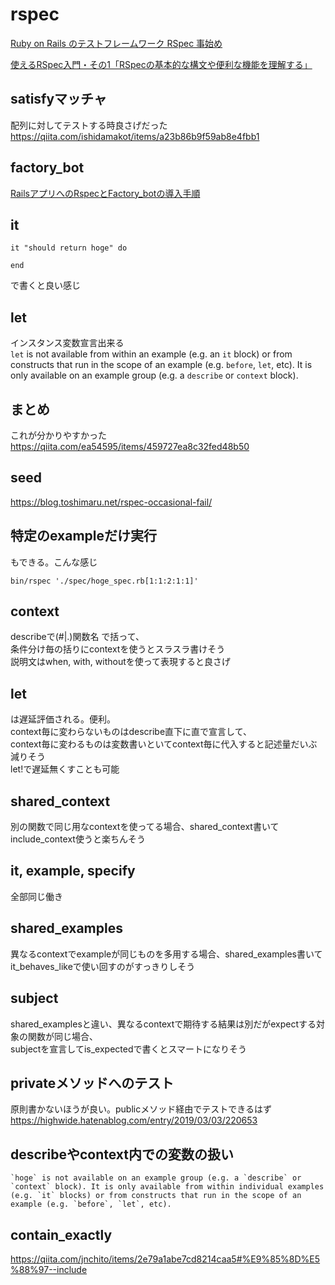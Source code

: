 # rspec
[Ruby on Rails のテストフレームワーク RSpec 事始め](https://qiita.com/tatsurou313/items/c923338d2e3c07dfd9ee)

[使えるRSpec入門・その1「RSpecの基本的な構文や便利な機能を理解する」](https://qiita.com/jnchito/items/42193d066bd61c740612)

## satisfyマッチャ
配列に対してテストする時良さげだった  
https://qiita.com/ishidamakot/items/a23b86b9f59ab8e4fbb1

## factory_bot
[RailsアプリへのRspecとFactory_botの導入手順](https://qiita.com/Ushinji/items/522ed01c9c14b680222c)

## it
```
it "should return hoge" do

end
```
で書くと良い感じ

## let
インスタンス変数宣言出来る  
`let` is not available from within an example (e.g. an `it` block) or from constructs that run in the scope of an example (e.g. `before`, `let`, etc). It is only available on an example group (e.g. a `describe` or `context` block).

## まとめ
これが分かりやすかった  
https://qiita.com/ea54595/items/459727ea8c32fed48b50

## seed
https://blog.toshimaru.net/rspec-occasional-fail/

## 特定のexampleだけ実行
もできる。こんな感じ
```
bin/rspec './spec/hoge_spec.rb[1:1:2:1:1]'
```

## context
describeで(#|.)関数名 で括って、  
条件分け毎の括りにcontextを使うとスラスラ書けそう  
説明文はwhen, with, withoutを使って表現すると良さげ

## let
は遅延評価される。便利。  
context毎に変わらないものはdescribe直下に直で宣言して、  
context毎に変わるものは変数書いといてcontext毎に代入すると記述量だいぶ減りそう  
let!で遅延無くすことも可能

## shared_context
別の関数で同じ用なcontextを使ってる場合、shared_context書いてinclude_context使うと楽ちんそう

## it, example, specify
全部同じ働き

## shared_examples
異なるcontextでexampleが同じものを多用する場合、shared_examples書いてit_behaves_likeで使い回すのがすっきりしそう

## subject
shared_examplesと違い、異なるcontextで期待する結果は別だがexpectする対象の関数が同じ場合、  
subjectを宣言してis_expectedで書くとスマートになりそう

## privateメソッドへのテスト
原則書かないほうが良い。publicメソッド経由でテストできるはず  
https://highwide.hatenablog.com/entry/2019/03/03/220653

## describeやcontext内での変数の扱い
```
`hoge` is not available on an example group (e.g. a `describe` or `context` block). It is only available from within individual examples (e.g. `it` blocks) or from constructs that run in the scope of an example (e.g. `before`, `let`, etc).
```

## contain_exactly
https://qiita.com/jnchito/items/2e79a1abe7cd8214caa5#%E9%85%8D%E5%88%97--include